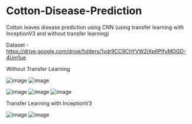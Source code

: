 # Cotton-Disease-Prediction
Cotton leaves disease prediction using CNN (using transfer learning with InceptionV3 and without transfer learning)

Dataset - https://drive.google.com/drive/folders/1vdr9CC9ChYVW2iXp6PlfyMOGD-4Um1ue

Without Transfer Learning

![image](https://user-images.githubusercontent.com/81555126/144833851-b7a62977-ba7c-4328-9932-10af75db308b.png) ![image](https://user-images.githubusercontent.com/81555126/144833945-e3979d63-bb6f-414e-8462-eda54808bb91.png)


![image](https://user-images.githubusercontent.com/81555126/144837295-38bf8d68-ee63-4d30-8df5-ab6f9a54edff.png)  ![image](https://user-images.githubusercontent.com/81555126/144837332-0f86d6c7-00f4-41be-8f66-72d09d781cdf.png)  ![image](https://user-images.githubusercontent.com/81555126/144837369-57a71bf7-e3b1-4cbb-9e91-571a615469d3.png)

Transfer Learning with InceptionV3

![image](https://user-images.githubusercontent.com/81555126/144838293-ce34c4e7-31cd-4230-a3f0-6c9e3487e220.png) ![image](https://user-images.githubusercontent.com/81555126/144838315-953d7ac6-16de-44b9-88d0-affcd8f8cc2e.png)
